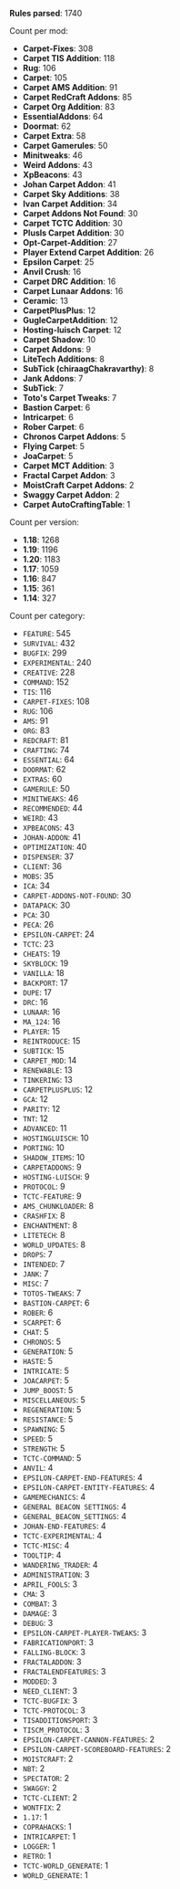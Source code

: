 **Rules parsed**: 1740

Count per mod:

- **Carpet-Fixes**: 308
- **Carpet TIS Addition**: 118
- **Rug**: 106
- **Carpet**: 105
- **Carpet AMS Addition**: 91
- **Carpet RedCraft Addons**: 85
- **Carpet Org Addition**: 83
- **EssentialAddons**: 64
- **Doormat**: 62
- **Carpet Extra**: 58
- **Carpet Gamerules**: 50
- **Minitweaks**: 46
- **Weird Addons**: 43
- **XpBeacons**: 43
- **Johan Carpet Addon**: 41
- **Carpet Sky Additions**: 38
- **Ivan Carpet Addition**: 34
- **Carpet Addons Not Found**: 30
- **Carpet TCTC Addition**: 30
- **Plusls Carpet Addition**: 30
- **Opt-Carpet-Addition**: 27
- **Player Extend Carpet Addition**: 26
- **Epsilon Carpet**: 25
- **Anvil Crush**: 16
- **Carpet DRC Addition**: 16
- **Carpet Lunaar Addons**: 16
- **Ceramic**: 13
- **CarpetPlusPlus**: 12
- **GugleCarpetAddition**: 12
- **Hosting-luisch Carpet**: 12
- **Carpet Shadow**: 10
- **Carpet Addons**: 9
- **LiteTech Additions**: 8
- **SubTick (chiraagChakravarthy)**: 8
- **Jank Addons**: 7
- **SubTick**: 7
- **Toto's Carpet Tweaks**: 7
- **Bastion Carpet**: 6
- **Intricarpet**: 6
- **Rober Carpet**: 6
- **Chronos Carpet Addons**: 5
- **Flying Carpet**: 5
- **JoaCarpet**: 5
- **Carpet MCT Addition**: 3
- **Fractal Carpet Addon**: 3
- **MoistCraft Carpet Addons**: 2
- **Swaggy Carpet Addon**: 2
- **Carpet AutoCraftingTable**: 1

Count per version:

- **1.18**: 1268
- **1.19**: 1196
- **1.20**: 1183
- **1.17**: 1059
- **1.16**: 847
- **1.15**: 361
- **1.14**: 327

Count per category:

- `FEATURE`: 545
- `SURVIVAL`: 432
- `BUGFIX`: 299
- `EXPERIMENTAL`: 240
- `CREATIVE`: 228
- `COMMAND`: 152
- `TIS`: 116
- `CARPET-FIXES`: 108
- `RUG`: 106
- `AMS`: 91
- `ORG`: 83
- `REDCRAFT`: 81
- `CRAFTING`: 74
- `ESSENTIAL`: 64
- `DOORMAT`: 62
- `EXTRAS`: 60
- `GAMERULE`: 50
- `MINITWEAKS`: 46
- `RECOMMENDED`: 44
- `WEIRD`: 43
- `XPBEACONS`: 43
- `JOHAN-ADDON`: 41
- `OPTIMIZATION`: 40
- `DISPENSER`: 37
- `CLIENT`: 36
- `MOBS`: 35
- `ICA`: 34
- `CARPET-ADDONS-NOT-FOUND`: 30
- `DATAPACK`: 30
- `PCA`: 30
- `PECA`: 26
- `EPSILON-CARPET`: 24
- `TCTC`: 23
- `CHEATS`: 19
- `SKYBLOCK`: 19
- `VANILLA`: 18
- `BACKPORT`: 17
- `DUPE`: 17
- `DRC`: 16
- `LUNAAR`: 16
- `MA_124`: 16
- `PLAYER`: 15
- `REINTRODUCE`: 15
- `SUBTICK`: 15
- `CARPET_MOD`: 14
- `RENEWABLE`: 13
- `TINKERING`: 13
- `CARPETPLUSPLUS`: 12
- `GCA`: 12
- `PARITY`: 12
- `TNT`: 12
- `ADVANCED`: 11
- `HOSTINGLUISCH`: 10
- `PORTING`: 10
- `SHADOW_ITEMS`: 10
- `CARPETADDONS`: 9
- `HOSTING-LUISCH`: 9
- `PROTOCOL`: 9
- `TCTC-FEATURE`: 9
- `AMS_CHUNKLOADER`: 8
- `CRASHFIX`: 8
- `ENCHANTMENT`: 8
- `LITETECH`: 8
- `WORLD_UPDATES`: 8
- `DROPS`: 7
- `INTENDED`: 7
- `JANK`: 7
- `MISC`: 7
- `TOTOS-TWEAKS`: 7
- `BASTION-CARPET`: 6
- `ROBER`: 6
- `SCARPET`: 6
- `CHAT`: 5
- `CHRONOS`: 5
- `GENERATION`: 5
- `HASTE`: 5
- `INTRICATE`: 5
- `JOACARPET`: 5
- `JUMP_BOOST`: 5
- `MISCELLANEOUS`: 5
- `REGENERATION`: 5
- `RESISTANCE`: 5
- `SPAWNING`: 5
- `SPEED`: 5
- `STRENGTH`: 5
- `TCTC-COMMAND`: 5
- `ANVIL`: 4
- `EPSILON-CARPET-END-FEATURES`: 4
- `EPSILON-CARPET-ENTITY-FEATURES`: 4
- `GAMEMECHANICS`: 4
- `GENERAL BEACON SETTINGS`: 4
- `GENERAL_BEACON_SETTINGS`: 4
- `JOHAN-END-FEATURES`: 4
- `TCTC-EXPERIMENTAL`: 4
- `TCTC-MISC`: 4
- `TOOLTIP`: 4
- `WANDERING_TRADER`: 4
- `ADMINISTRATION`: 3
- `APRIL_FOOLS`: 3
- `CMA`: 3
- `COMBAT`: 3
- `DAMAGE`: 3
- `DEBUG`: 3
- `EPSILON-CARPET-PLAYER-TWEAKS`: 3
- `FABRICATIONPORT`: 3
- `FALLING-BLOCK`: 3
- `FRACTALADDON`: 3
- `FRACTALENDFEATURES`: 3
- `MODDED`: 3
- `NEED_CLIENT`: 3
- `TCTC-BUGFIX`: 3
- `TCTC-PROTOCOL`: 3
- `TISADDITIONSPORT`: 3
- `TISCM_PROTOCOL`: 3
- `EPSILON-CARPET-CANNON-FEATURES`: 2
- `EPSILON-CARPET-SCOREBOARD-FEATURES`: 2
- `MOISTCRAFT`: 2
- `NBT`: 2
- `SPECTATOR`: 2
- `SWAGGY`: 2
- `TCTC-CLIENT`: 2
- `WONTFIX`: 2
- `1.17`: 1
- `COPRAHACKS`: 1
- `INTRICARPET`: 1
- `LOGGER`: 1
- `RETRO`: 1
- `TCTC-WORLD_GENERATE`: 1
- `WORLD_GENERATE`: 1
